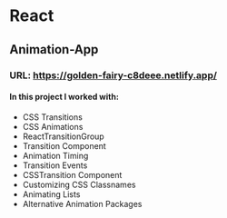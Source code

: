 # React

## Animation-App

### URL: https://golden-fairy-c8deee.netlify.app/

#### In this project I worked with:

- CSS Transitions
- CSS Animations
- ReactTransitionGroup
- Transition Component
- Animation Timing
- Transition Events
- CSSTransition Component
- Customizing CSS Classnames
- Animating Lists
- Alternative Animation Packages
